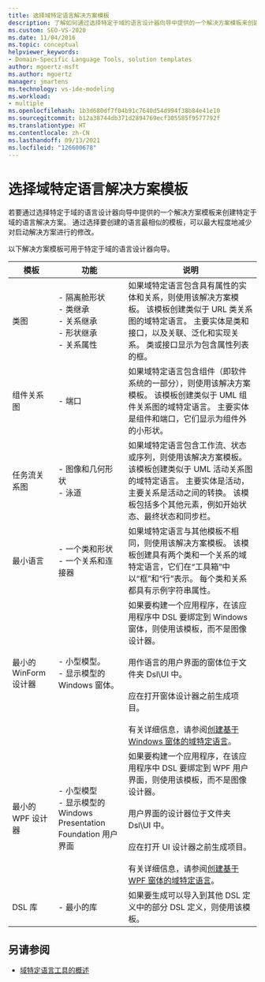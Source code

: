```yaml
---
title: 选择域特定语言解决方案模板
description: 了解如何通过选择特定于域的语言设计器向导中提供的一个解决方案模板来创建特定于域的语言解决方案。
ms.custom: SEO-VS-2020
ms.date: 11/04/2016
ms.topic: conceptual
helpviewer_keywords:
- Domain-Specific Language Tools, solution templates
author: mgoertz-msft
ms.author: mgoertz
manager: jmartens
ms.technology: vs-ide-modeling
ms.workload:
- multiple
ms.openlocfilehash: 1b3d680df7f04b91c7640d54d994f38b84e41e10
ms.sourcegitcommit: b12a38744db371d2894769ecf305585f9577792f
ms.translationtype: HT
ms.contentlocale: zh-CN
ms.lasthandoff: 09/13/2021
ms.locfileid: "126600678"
---
```

# <a name="choosing-a-domain-specific-language-solution-template"></a>选择域特定语言解决方案模板
若要通过选择特定于域的语言设计器向导中提供的一个解决方案模板来创建特定于域的语言解决方案。 通过选择要创建的语言最相似的模板，可以最大程度地减少对启动解决方案进行的修改。

 以下解决方案模板可用于特定于域的语言设计器向导。

|模板|功能|说明|
|-|-|-|
|类图|-   隔离舱形状<br />-   类继承<br />-   关系继承<br />-   形状继承<br />-   关系属性|如果域特定语言包含具有属性的实体和关系，则使用该解决方案模板。 该模板创建类似于 URL 类关系图的域特定语言。 主要实体是类和接口，以及关联、泛化和实现关系。 类或接口显示为包含属性列表的框。|
|组件关系图|-   端口|如果域特定语言包含组件（即软件系统的一部分），则使用该解决方案模板。 该模板创建类似于 UML 组件关系图的域特定语言。 主要实体是组件和端口，它们显示为组件外的小形状。|
|任务流关系图|-   图像和几何形状<br />-   泳道|如果域特定语言包含工作流、状态或序列，则使用该解决方案模板。 该模板创建类似于 UML 活动关系图的域特定语言。 主要实体是活动，主要关系是活动之间的转换。 该模板包括多个其他元素，例如开始状态、最终状态和同步栏。|
|最小语言|-   一个类和形状<br />-   一个关系和连接器|如果域特定语言与其他模板不相同，则使用该解决方案模板。 该模板创建具有两个类和一个关系的域特定语言，它们在“工具箱”中以“框”和“行”表示。   每个类和关系都具有示例字符串属性。|
|最小的 WinForm 设计器|-   小型模型。<br />-   显示模型的 Windows 窗体。|如果要构建一个应用程序，在该应用程序中 DSL 要绑定到 Windows 窗体，则使用该模板，而不是图像设计器。<br /><br /> 用作语言的用户界面的窗体位于文件夹 Dsl\UI 中。<br /><br /> 应在打开窗体设计器之前生成项目。<br /><br /> 有关详细信息，请参阅[创建基于 Windows 窗体的域特定语言](../modeling/creating-a-windows-forms-based-domain-specific-language.md)。|
|最小的 WPF 设计器|-   小型模型<br />-   显示模型的 Windows Presentation Foundation 用户界面|如果要构建一个应用程序，在该应用程序中 DSL 要绑定到 WPF 用户界面，则使用该模板，而不是图像设计器。<br /><br /> 用户界面的设计器位于文件夹 Dsl\UI 中。<br /><br /> 应在打开 UI 设计器之前生成项目。<br /><br /> 有关详细信息，请参阅[创建基于 WPF 窗体的域特定语言](../modeling/creating-a-wpf-based-domain-specific-language.md)。|
|DSL 库|-   最小的库|如果要生成可以导入到其他 DSL 定义中的部分 DSL 定义，则使用该模板。|

## <a name="see-also"></a>另请参阅

- [域特定语言工具的概述](../modeling/overview-of-domain-specific-language-tools.md)
